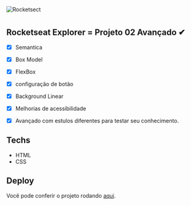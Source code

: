 ![Rocketsect](imagens/rocketsect.png.png)

#

## Rocketseat Explorer = Projeto 02 Avançado ✔

- [x] Semantica
- [x] Box Model
- [x] FlexBox
- [x] configuração de botão
- [x] Background Linear
- [x] Melhorias de acessibilidade
- [x] Avançado com estulos diferentes para testar seu conhecimento. 


## Techs

- HTML
- CSS


## Deploy

Você pode conferir o projeto rodando [aqui](https://prismatic-douhua-f5f79e.netlify.app).
